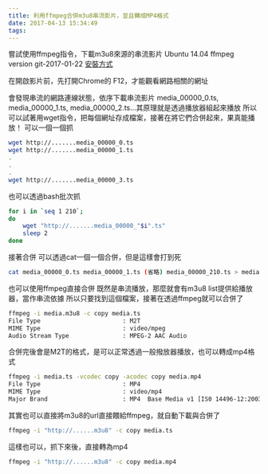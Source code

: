 ```yaml
---
title: 利用ffmpeg合併m3u8串流影片，並且轉成MP4格式
date: 2017-04-13 15:34:49
tags:
---
```


嘗試使用ffmpeg指令，下載m3u8來源的串流影片
Ubuntu 14.04 ffmpeg version git-2017-01-22
[安裝方式](http://shimeche.github.io/2017/04/13/Ubuntu-14-04%E5%AE%89%E8%A3%9Dffmpeg/)

<!-- more -->
在開啟影片前，先打開Chrome的 F12，才能觀看網路相關的網址

會發現串流的網路連線狀態，依序下載串流影片
media_00000_0.ts, media_00000_1.ts, media_00000_2.ts...其原理就是透過播放器組起來播放
所以可以試著用wget指令，把每個網址存成檔案，接著在將它們合併起來，果真能播放！
可以一個一個抓
``` bash
wget http://.......media_00000_0.ts
wget http://.......media_00000_1.ts
.
.
.
wget http://.......media_00000_3.ts
```

也可以透過bash批次抓
``` bash
for i in `seq 1 210`;
do
	wget "http://.......media_00000_"$i".ts"
    sleep 2
done
```

接著合併
可以透過cat一個一個合併，但是這樣會打到死
``` bash
cat media_00000_0.ts media_00000_1.ts (省略) media_00000_210.ts > media.ts
```

也可以使用ffmpeg直接合併
既然是串流播放，那麼就會有m3u8 list提供給播放器，當作串流依據
所以只要找到這個檔案，接著在透過ffmpeg就可以合併了
``` bash
ffmpeg -i media.m3u8 -c copy media.ts
File Type                       : M2T
MIME Type                       : video/mpeg
Audio Stream Type               : MPEG-2 AAC Audio
```
合併完後會是M2T的格式，是可以正常透過一般撥放器播放，也可以轉成mp4格式
``` bash
ffmpeg -i media.ts -vcodec copy -acodec copy media.mp4
File Type                       : MP4
MIME Type                       : video/mp4
Major Brand                     : MP4  Base Media v1 [IS0 14496-12:2003]
```
其實也可以直接將m3u8的url直接餵給ffmpeg，就自動下載與合併了 
``` bash
ffmpeg -i "http://......m3u8" -c copy media.ts
```
這樣也可以，抓下來後，直接轉為mp4
``` bash
ffmpeg -i "http://......m3u8" -c copy media.mp4
```